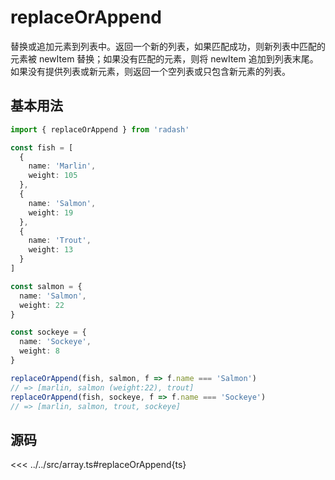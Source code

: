 # replaceOrAppend

替换或追加元素到列表中。返回一个新的列表，如果匹配成功，则新列表中匹配的元素被 newItem 替换；如果没有匹配的元素，则将 newItem 追加到列表末尾。如果没有提供列表或新元素，则返回一个空列表或只包含新元素的列表。

## 基本用法

```ts
import { replaceOrAppend } from 'radash'

const fish = [
  {
    name: 'Marlin',
    weight: 105
  },
  {
    name: 'Salmon',
    weight: 19
  },
  {
    name: 'Trout',
    weight: 13
  }
]

const salmon = {
  name: 'Salmon',
  weight: 22
}

const sockeye = {
  name: 'Sockeye',
  weight: 8
}

replaceOrAppend(fish, salmon, f => f.name === 'Salmon')
// => [marlin, salmon (weight:22), trout]
replaceOrAppend(fish, sockeye, f => f.name === 'Sockeye')
// => [marlin, salmon, trout, sockeye]
```

## 源码

<<< ../../src/array.ts#replaceOrAppend{ts}
